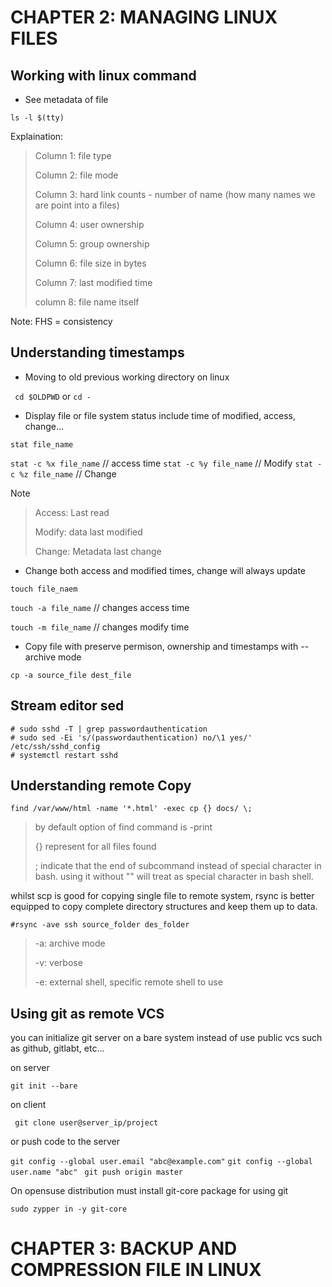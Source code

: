 # CHAPTER 2: MANAGING LINUX FILES
## Working with linux command

- See metadata of file

`ls -l $(tty)`

Explaination:
> Column 1: file type
>
> Column 2: file mode
>
> Column 3: hard link counts - number of name (how many names we are point into a files)
>
> Column 4: user ownership
> 
> Column 5: group ownership
>
> Column 6: file size in bytes
>
> Column 7: last modified time 
>
> column 8: file name itself

Note: FHS = consistency

## Understanding timestamps

- Moving to old previous working directory on linux

` cd $OLDPWD` or `cd -`

- Display file or file system status include time of modified, access, change...

`stat file_name`

`stat -c %x file_name`	// access time
`stat -c %y file_name`	// Modify
`stat -c %z file_name`	// Change 

Note
> Access: Last read
>
> Modify: data last modified
>
> Change: Metadata last change

- Change both access and modified times, change will always update

`touch file_naem`

`touch -a file_name`	// changes access time

`touch -m file_name`	// changes modify time

- Copy file with preserve permison, ownership and timestamps with --archive mode

`cp -a source_file dest_file`

## Stream editor sed

```
# sudo sshd -T | grep passwordauthentication
# sudo sed -Ei 's/(passwordauthentication) no/\1 yes/' /etc/ssh/sshd_config
# systemctl restart sshd
```

## Understanding remote Copy


`find /var/www/html -name '*.html' -exec cp {} docs/ \;`
> by default option of find command is -print
>
> {} represent for all files found
>
> \; indicate that the end of subcommand instead of special character in bash. using it without "\" will treat as special character in bash shell.

whilst scp is good for copying single file to remote system, rsync is better equipped to copy complete directory structures and keep them up to data.

`#rsync -ave ssh source_folder des_folder`
> -a: archive mode
>
> -v: verbose
> 
> -e: external shell, specific remote shell to use

## Using git as remote VCS

you can initialize git server on a bare system instead of use public vcs such as github, gitlabt, etc...

on server

`git init --bare`

on client

` git clone user@server_ip/project`

or push code to the server

`git config --global user.email "abc@example.com"`
`git config --global user.name "abc"`
` git push origin master`

On opensuse distribution must install git-core package for using git

`sudo zypper in -y git-core`

# CHAPTER 3: BACKUP AND COMPRESSION FILE IN LINUX


